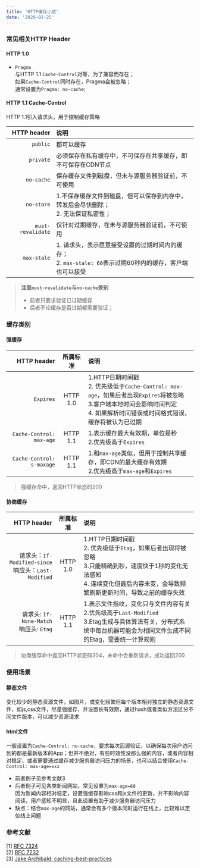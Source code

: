 ```yaml
---
title: 'HTTP缓存小结'
date: '2020-02-25'
---
```


### 常见相关HTTP Header
#### HTTP 1.0
- `Pragma`  
    与HTTP 1.1 `Cache-Control`对等，为了兼容而存在；  
    如果`Cache-Control`同时存在，Pragma会被忽略；  
    通常设置为`Pragma: no-cache`;

#### HTTP 1.1 Cache-Control  
HTTP 1.1引入请求头，用于控制缓存策略  

|HTTP header|说明|
|-:|:-|
|`public`|都可以缓存|
|`private`|必须保存在私有缓存中，不可保存在共享缓存，即不可保存在CDN节点|
|`no-cache`|保存缓存文件到磁盘，但未与源服务器验证前，不可使用|
|`no-store`|1.不保存缓存文件到磁盘，但可以保存到内存中，转发后会尽快删除；<br>2. 无法保证私密性；|
|`must-revalidate`|仅针对过期缓存，在未与源服务器验证前，不可使用|
|`max-stale`|1. 请求头，表示愿意接受设置的过期时间内的缓存；<br>2. `max-stale: 60`表示过期60秒内的缓存，客户端也可以接受|


> **注意`must-revalidate`与`no-cache`差别**  
> - 前者只要求验证已过期缓存
> - 后者不论缓存是否过期都需要验证；

    
### 缓存类别
#### 强缓存

|HTTP header|所属标准|说明|
|-:|:-:|:-|
|`Expires`|HTTP 1.0|1.HTTP日期时间戳<br>2. 优先级低于`Cache-Control: max-age`，如果后者出现`Expires`将被忽略<br>3.客户端本地时间会影响时间判定<br>4. 如果解析时间错误或时间格式错误，缓存将被认为已过期|
|`Cache-Control: max-age`|HTTP 1.1|1.表示缓存最大有效期，单位是秒<br>2.优先级高于`Expires`|
|`Cache-Control: s-maxage`|HTTP 1.1|1.和`max-age`类似，但用于控制共享缓存，即CDN的最大缓存有效期<br>2.优先级高于`max-age`和`Expires`|

> 强缓存命中，返回HTTP状态码200
#### 协商缓存

|HTTP header|所属标准|说明|
|-:|:-:|:-|
|请求头：`If-Modified-since`<br>响应头：`Last-Modified`|HTTP 1.0|1.HTTP日期时间戳<br>2. 优先级低于`Etag`，如果后者出现将被忽略<br>3.只能精确到秒，速度快于1秒的变化无法感知<br>4. 连续变化但最后内容未变，会导致频繁刷新更新时间，导致之前的缓存失效|
|请求头: `If-None-Match`<br>响应头: `Etag`|HTTP 1.1|1.表示文件指纹，变化只与文件内容有关<br>2.优先级高于`Last-Modified`<br>3.Etag生成与具体算法有关，分布式系统中每台机器可能会为相同文件生成不同的Etag，需要统一计算规则|

> 协商缓存命中返回HTTP状态码304，未命中会重新请求，成功返回200
### 使用场景
#### 静态文件  
变化较少的静态资源文件，如图片，或变化频繁但每个版本相对独立的静态资源文件，如js,css文件，尽量强缓存，并设置长有效期，通过hash或者类似方法区分不同文件版本，可以减少资源请求
#### html文件  
一般设置为`Cache-Control: no-cache`，要求每次回源验证，以确保每次用户访问到的都是最新版本的App；但并不绝对，有些时效性没那么强的内容，或者内容相对稳定、或者需要通过缓存减少服务器访问压力的场景，也可以结合使用`Cache-Control: max-age=xxx`  
- 前者例子见参考文献3
- 后者例子可见各类新闻网站，常见设置为`max-age=60`  
  因为新闻内容相对稳定，设置强缓存影响css和js文件的更新，并不影响内容阅读，用户感知不明显，且此设置有助于减少服务器访问压力
- 缺点：结合`max-age`的网站，通常会有多个版本同时运行在线上，比较难以定位线上问题
### 参考文献
[1] [RFC 7324](https://tools.ietf.org/html/rfc7234)  
[2] [RFC 7232](https://tools.ietf.org/html/rfc7232)  
[3] [Jake·Archibald: caching-best-practices](https://jakearchibald.com/2016/caching-best-practices/)